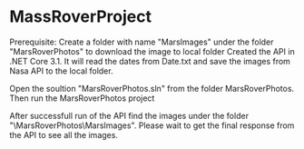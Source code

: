 # MassRoverProject

Prerequisite: Create a folder with name "MarsImages" under the folder "MarsRoverPhotos" to download the image to local folder
Created the API in .NET Core 3.1. It will read the dates from Date.txt and save the images from Nasa API to the local folder.

Open the soultion "MarsRoverPhotos.sln" from the folder MarsRoverPhotos. Then run the MarsRoverPhotos project

After successfull run of the API find the images under the folder "\MarsRoverPhotos\MarsImages".
Please wait to get the final response from the API to see all the images.
